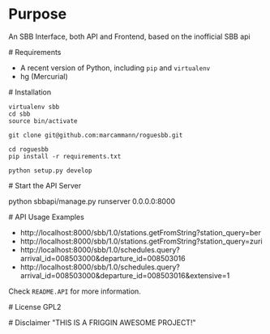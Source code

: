 # Purpose
An SBB Interface, both API and Frontend, based on the inofficial SBB api

# Requirements
* A recent version of Python, including `pip` and `virtualenv`
* hg (Mercurial)

# Installation

```
virtualenv sbb
cd sbb
source bin/activate

git clone git@github.com:marcammann/roguesbb.git

cd roguesbb
pip install -r requirements.txt

python setup.py develop
```

# Start the API Server

python sbbapi/manage.py runserver 0.0.0.0:8000    

# API Usage Examples
* http://localhost:8000/sbb/1.0/stations.getFromString?station_query=ber
* http://localhost:8000/sbb/1.0/stations.getFromString?station_query=zuri
* http://localhost:8000/sbb/1.0/schedules.query?arrival_id=008503000&departure_id=008503016
* http://localhost:8000/sbb/1.0/schedules.query?arrival_id=008503000&departure_id=008503016&extensive=1

Check `README.API` for more information.


# License 
GPL2

# Disclaimer
"THIS IS A FRIGGIN AWESOME PROJECT!"
